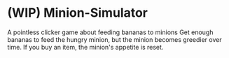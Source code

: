 # (WIP) Minion-Simulator
A pointless clicker game about feeding bananas to minions
Get enough bananas to feed the hungry minion, but the minion becomes greedier over time.
If you buy an item, the minion's appetite is reset.
